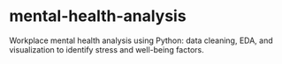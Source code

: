 # mental-health-analysis
Workplace mental health analysis using Python: data cleaning, EDA, and visualization to identify stress and well-being factors.
